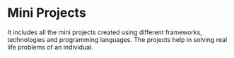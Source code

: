 # Mini Projects
It includes all the mini projects created using different frameworks, technologies and programming languages.
The projects help in solving real life problems of an individual.
